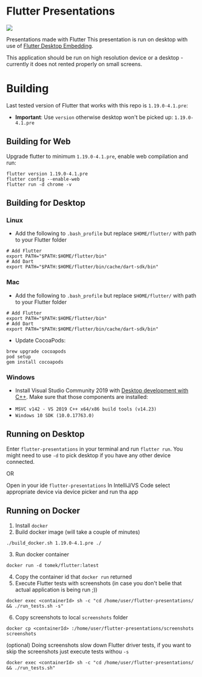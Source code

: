 # Flutter Presentations
[![](https://github.com/tomaszpolanski/flutter-presentations/workflows/Analyze/badge.svg)](https://github.com/tomaszpolanski/fast_flutter_driver/actions?query=workflow%3A%22Analyze%22)

Presentations made with Flutter
This presentation is run on desktop with use of
[Flutter Desktop Embedding](https://github.com/google/flutter-desktop-embedding).

This application should be run on high resolution device or a desktop - currently it does not rented properly on small screens.

# Building
Last tested version of Flutter that works with this repo is `1.19.0-4.1.pre`:
  * **Important**: Use `version` otherwise desktop won't be picked up: `1.19.0-4.1.pre`

## Building for Web
Upgrade flutter to minimum `1.19.0-4.1.pre`, enable web compilation and run:
```
flutter version 1.19.0-4.1.pre
flutter config --enable-web
flutter run -d chrome -v
```

## Building for Desktop

### Linux
- Add the following to `.bash_profile` but replace `$HOME/flutter/` with path to your Flutter folder
```
# Add Flutter
export PATH="$PATH:$HOME/flutter/bin"
# Add Dart
export PATH="$PATH:$HOME/flutter/bin/cache/dart-sdk/bin"
```
### Mac
- Add the following to `.bash_profile` but replace `$HOME/flutter/` with path to your Flutter folder
```
# Add Flutter
export PATH="$PATH:$HOME/flutter/bin"
# Add Dart
export PATH="$PATH:$HOME/flutter/bin/cache/dart-sdk/bin"
```
- Update CocoaPods:
```
brew upgrade cocoapods
pod setup
gem install cocoapods
```
### Windows
- Install Visual Studio Community 2019 with [Desktop development with C++](https://devblogs.microsoft.com/cppblog/windows-desktop-development-with-c-in-visual-studio/#installation). 
Make sure that those components are installed:
* `MSVC v142 - VS 2019 C++ x64/x86 build tools (v14.23)`	
* `Windows 10 SDK (10.0.17763.0)` 

## Running on Desktop
Enter `flutter-presentations` in your terminal and run `flutter run`. 
You might need to use `-d` to pick desktop if you have any other device connected.

OR

Open in your ide `flutter-presentations` 
In IntelliJ/VS Code select appropriate device via device picker and run tha app

## Running on Docker
1) Install `docker`
2) Build docker image (will take a couple of minutes)
```
./build_docker.sh 1.19.0-4.1.pre ./
```
3) Run docker container
```
docker run -d tomek/flutter:latest
```
4) Copy the container id that `docker run` returned
5) Execute Flutter tests with screenshots (in case you don't belie that actual application is being run ;))

```
docker exec <containerId> sh -c "cd /home/user/flutter-presentations/ && ./run_tests.sh -s"
```
6) Copy screenshots to local `screenshots` folder
```
docker cp <containerId> :/home/user/flutter-presentations/screenshots screenshots
```

(optional) Doing screenshots slow down Flutter driver tests, if you want to skip the screenshots just execute tests withou `-s`
```
docker exec <containerId> sh -c "cd /home/user/flutter-presentations/ && ./run_tests.sh"
```
